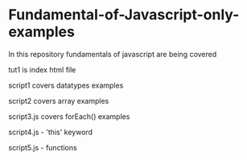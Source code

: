 # Fundamental-of-Javascript-only-examples
In this repository fundamentals of javascript are being covered

tut1 is index html file

script1 covers datatypes examples

script2 covers array examples

script3.js covers forEach() examples

script4.js - 'this' keyword

script5.js - functions 



